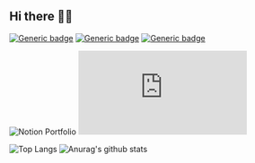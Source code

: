 ## Hi there 👋🏻 



[![Generic badge](https://img.shields.io/badge/-white?style=for-the-badge&logo=About.me&labelColor=white)](https://velog.io/@enjoywater) [![Generic badge](https://img.shields.io/badge/-white?style=for-the-badge&logo=instagram&labelColor=white)](https://instagram.com/enjoy_water/) [![Generic badge](https://img.shields.io/badge/-white?style=for-the-badge&logo=gmail&labelColor=white)](mailto:heungsoo1@gmail.com?Subject=Hello%20world!) 

![Notion Portfolio](https://www.notion.so/afe1f9253c654423a4f9c855e2281c61)
![Resume](https://s3.us-west-2.amazonaws.com/secure.notion-static.com/371935ac-9318-4720-be99-f30d68d2fa6a/Resume_.pdf?X-Amz-Algorithm=AWS4-HMAC-SHA256&X-Amz-Credential=AKIAT73L2G45O3KS52Y5%2F20201205%2Fus-west-2%2Fs3%2Faws4_request&X-Amz-Date=20201205T060514Z&X-Amz-Expires=86400&X-Amz-Signature=99fd9a4ea52650bb8b20ff3ef6a6746fb8cd9ac6e8b38963b2467aa8c01fda9d&X-Amz-SignedHeaders=host&response-content-disposition=filename%20%3D%22Resume_%25E1%2584%258B%25E1%2585%25B5%25E1%2584%2592%25E1%2585%25B3%25E1%2586%25BC%25E1%2584%2589%25E1%2585%25AE.pdf%22)

![Top Langs](https://github-readme-stats.vercel.app/api/top-langs/?username=Enjoywater&layout=compact&theme=buefy&hide_border=true)  ![Anurag's github stats](https://github-readme-stats.vercel.app/api?username=Enjoywater&theme=buefy&show_icons=true&hide_title=true&hide=issues&hide_border=true) 


<!--
**Enjoywater/Enjoywater** is a ✨ _special_ ✨ repository because its `README.md` (this file) appears on your GitHub profile.

Here are some ideas to get you started:

- 🔭 I’m currently working on ...
- 🌱 I’m currently learning ...
- 👯 I’m looking to collaborate on ...
- 🤔 I’m looking for help with ...
- 💬 Ask me about ...
- 📫 How to reach me: ...
- 😄 Pronouns: ...
- ⚡ Fun fact: ...

![Generic badge](https://img.shields.io/badge/Enjoy-white?style=for-the-badge)![Generic badge](https://img.shields.io/badge/Water-white?style=for-the-badge&)
-->
